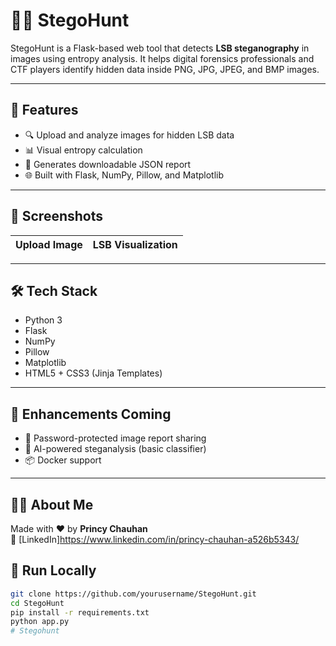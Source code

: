 # 🕵️‍♀️ StegoHunt

StegoHunt is a Flask-based web tool that detects **LSB steganography** in images using entropy analysis. It helps digital forensics professionals and CTF players identify hidden data inside PNG, JPG, JPEG, and BMP images.



---

## 🚀 Features

- 🔍 Upload and analyze images for hidden LSB data
- 📊 Visual entropy calculation
- 📁 Generates downloadable JSON report
- 🌐 Built with Flask, NumPy, Pillow, and Matplotlib

---

## 📸 Screenshots

| Upload Image | LSB Visualization |
|--------------|-------------------|


---

## 🛠 Tech Stack

- Python 3
- Flask
- NumPy
- Pillow
- Matplotlib
- HTML5 + CSS3 (Jinja Templates)

---
## 🤩 Enhancements Coming

- 🔐 Password-protected image report sharing
- 🧠 AI-powered steganalysis (basic classifier)
- 📦 Docker support

---

## 🙋‍♀️ About Me

Made with ❤️ by **Princy Chauhan**    
🔗 [LinkedIn]https://www.linkedin.com/in/princy-chauhan-a526b5343/



## 🧪 Run Locally

```bash
git clone https://github.com/yourusername/StegoHunt.git
cd StegoHunt
pip install -r requirements.txt
python app.py
# Stegohunt

